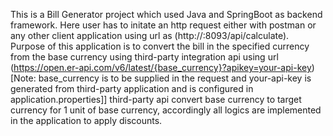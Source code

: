 This is a Bill Generator project which used Java and SpringBoot as backend framework.
Here user has to initate an http request either with postman or any other client application using url as (http://<host>:8093/api/calculate).
Purpose of this application is to convert the bill in the specified currency from the base currency using third-party integration api using url (https://open.er-api.com/v6/latest/{base_currency}?apikey=your-api-key) 
[Note: base_currency is to be supplied in the request and your-api-key is generated from third-party application and is configured in application.properties]]
third-party api convert base currency to target currency for 1 unit of base currency, accordingly all logics are implemented in the application to apply discounts.
